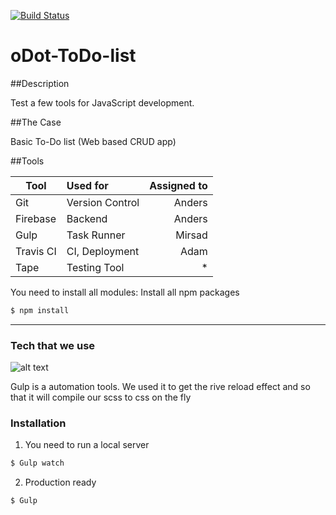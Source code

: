 [![Build Status](https://travis-ci.org/AdamWendell/oDot-ToDo-list.svg?branch=master)](https://travis-ci.org/AdamWendell/oDot-ToDo-list)
# oDot-ToDo-list

##Description

Test a few tools for JavaScript development.

##The Case

Basic To-Do list (Web based CRUD app)

##Tools

| Tool          | Used for        | Assigned to |
| ------------- |:----------------| -----------:|
| Git           | Version Control | Anders      |
| Firebase      | Backend					| Anders			|
| Gulp					| Task Runner			| Mirsad			|
| Travis CI 		| CI, Deployment  | Adam				|
| Tape					| Testing Tool 		| *						|



You need to install all modules:
Install all npm packages
```sh
$ npm install
```


---------------------
### Tech that we use
![alt text](https://img.stackshare.io/service/844/iruTC031.png "Logo Title Text 1")

Gulp is a automation tools. We used it to get the rive reload effect and so that it will compile our scss to css on the fly
### Installation


1. You need to run a local server
```sh
$ Gulp watch
```
2. Production ready
```sh
$ Gulp
```
